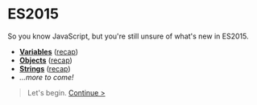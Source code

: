 # ES2015

So you know JavaScript, but you're still unsure of what's new in ES2015.

* __[Variables](variables/README.md)__ ([recap](variables/recap.md))
* __[Objects](objects/README.md)__ ([recap](objects/recap.md))
* __[Strings](strings/README.md)__ ([recap](strings/recap.md))
* _...more to come!_

> Let's begin. [Continue >](variables/README.md)
